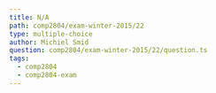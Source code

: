 ```yaml
---
title: N/A
path: comp2804/exam-winter-2015/22
type: multiple-choice
author: Michiel Smid
question: comp2804/exam-winter-2015/22/question.ts
tags:
  - comp2804
  - comp2804-exam
---
```

